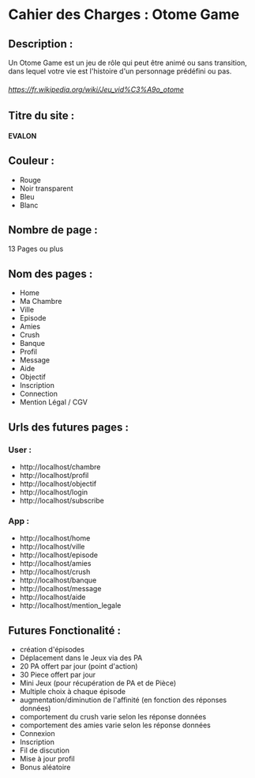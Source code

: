 # Cahier des Charges : Otome Game

## Description :

Un Otome Game est un jeu de rôle qui peut être animé ou sans transition, dans lequel votre vie est l'histoire d'un personnage prédéfini ou pas.

###### https://fr.wikipedia.org/wiki/Jeu_vid%C3%A9o_otome

## Titre du site : 

#### EVALON

## Couleur :

- Rouge
- Noir transparent
- Bleu
- Blanc

## Nombre de page : 

13 Pages ou plus

## Nom des pages : 

- Home
- Ma Chambre
- Ville
- Episode
- Amies
- Crush
- Banque
- Profil
- Message
- Aide
- Objectif
- Inscription
- Connection
- Mention Légal / CGV

## Urls des futures pages :

### User :                                          
- http://localhost/chambre
- http://localhost/profil
- http://localhost/objectif
- http://localhost/login
- http://localhost/subscribe



### App : 
- http://localhost/home
- http://localhost/ville
- http://localhost/episode
- http://localhost/amies
- http://localhost/crush
- http://localhost/banque
- http://localhost/message
- http://localhost/aide
- http://localhost/mention_legale

## Futures Fonctionalité : 

- création d'épisodes
- Déplacement dans le Jeux via des PA
- 20 PA offert par jour (point d'action)
- 30 Piece offert par jour
- Mini Jeux (pour récupération de PA et de Pièce)
- Multiple choix à chaque épisode
- augmentation/diminution de l'affinité (en fonction des réponses données)
- comportement du crush varie selon les réponse données
- comportement des amies varie selon les réponse données
- Connexion
- Inscription
- Fil de discution
- Mise à jour profil
- Bonus aléatoire







